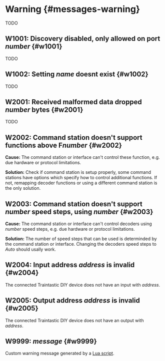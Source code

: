 # Warning {#messages-warning}

TODO


## W1001: Discovery disabled, only allowed on port *number* {#w1001}

TODO


## W1002: Setting *name* doesnt exist {#w1002}

TODO


## W2001: Received malformed data dropped *number* bytes {#w2001}

TODO


## W2002: Command station doesn't support functions above F*number* {#w2002}

**Cause:** The command station or interface can't control these function, e.g. due hardware or protocol limitations.

**Solution:** Check if command station is setup properly, some command stations have options which specify how to control additional functions.
If not, remapping decoder functions or using a different command station is the only solution.


## W2003: Command station doesn't support *number* speed steps, using *number* {#w2003}

**Cause:** The command station or interface can't control decoders using *number* speed steps, e.g. due hardware or protocol limitations.

**Solution:** The number of speed steps that can be used is determinded by the command station or interface. Changing the decoders speed steps to *Auto* should usally work.


## W2004: Input address *address* is invalid {#w2004}
The connected Traintastic DIY device does not have an input with *address*.

## W2005: Output address *address* is invalid {#w2005}
The connected Traintastic DIY device does not have an output with *address*.

## W9999: *message* {#w9999}

Custom warning message generated by a [Lua script](../lua.md).
